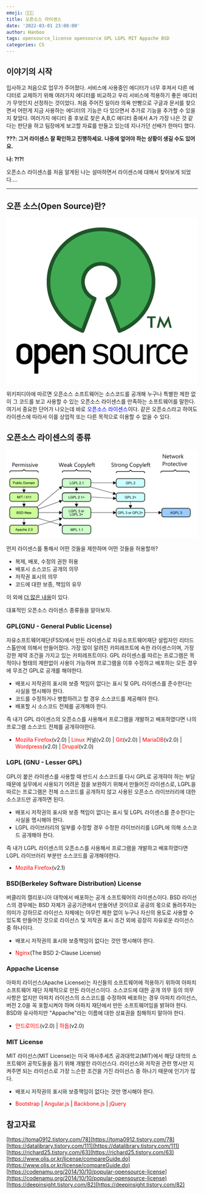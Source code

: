 ```yaml
---
emoji: 🧑🏻‍💻
title: 오픈소스 라이센스
date: '2022-03-01 23:00:00'
author: Hanboo
tags: opensource_license opensource GPL LGPL MIT Appache BSD
categories: CS
---
```


## 이야기의 시작

입사하고 처음으로 업무가 주어졌다. 서비스에 사용중인 에디터가 너무 후져서 다른 에디터로 교체하기 위해 여러가지 에디터를 비교하고 우리 서비스에 적용하기 좋은 에디터가 무엇인지 선정하는 것이었다. 처음 주어진 일이라 의욕 만빵으로 구글과 문서를 찾으면서 어떤게 지금 사용하는 에디터의 기능은 다 있으면서 추가로 기능을 추가할 수 있을지 찾았다. 여러가지 에디터 중 후보로 찾은 A,B,C 에디터 중에서 A가 가장 나은 것 같다는 판단을 하고 팀장에게 보고할 자료를 만들고 있는데 지나가던 선배가 한마디 했다.

**???: 그거 라이센스 잘 확인하고 진행하세요. 나중에 엎어야 하는 상황이 생길 수도 있어요.**

**나: ?!?!**

오픈소스 라이센스를 처음 알게된 나는 설마하면서 라이센스에 대해서 찾아보게 되었다....

---

## 오픈 소스(Open Source)란?

![images-1.png](images-1.png)

위키피디아에 따르면 오픈소스 소프트웨어는 소스코드를 공개해 누구나 특별한 제한 없이 그 코드를 보고 사용할 수 있는 오픈소스 라이센스를 만족하는 소프트웨어를 말한다. 여기서 중요한 단어가 나오는데 바로<span style="color:blue"> 오픈소스 라이센스</span>이다.
같은 오픈소스라고 하여도 라이센스에 따라서 이를 상업적 또는 다른 목적으로 이용할 수 없을 수 있다.

## 오픈소스 라이센스의 종류

![images-2.png](images-2.png)

먼저 라이센스를 통해서 어떤 것들을 제한하며 어떤 것들을 허용할까?

- 복제, 배포, 수정의 권한 허용
- 배포시 소스코드 공개의 의무
- 저작권 표시의 의무
- 코드에 대한 보증, 책임의 유무

이 외에 [더 많은 내용](https://www.olis.or.kr/license/compareGuide.do)이 있다.

대표적인 오픈소스 라이센스 종류들을 알아보자.

### GPL(GNU - General Public License)

자유소프트웨어재단(FSS)에서 만든 라이센스로 자유소프트웨어재단 설립자인 리터드 스톨만에 의해서 만들어졌다. 가장 많이 알려진 카피레프트에 속한 라이센스이며, 가장 강한 제약 조건을 가지고 있는 카피레프트이다. GPL 라이센스를 따르는 프로그램은 목적이나 형태의 제한없이 사용이 가능하며 프로그램을 이후 수정하고 배포하는 모든 경우에 무조건 GPL로 공개를 해야한다.

- 배포시 저작권의 표시와 보증 책임이 없다는 표시 및 GPL 라이센스를 준수한다는 사실을 명시해야 한다.
- 코드를 수정하거나 병합하려고 할 경우 소스코드를 제공해야 한다.
- 배포할 시 소스코드 전체를 공개해야 한다.

즉 내가 GPL 라이센스의 오픈소스를 사용해서 프로그램을 개발하고 배포하였다면 나의 프로그램 소스코드 전체를 공개햐야한다.

- <span style="color:red">Mozilla Firefox</span>(v2.0) | <span style="color:red">Linux</span> 커널(v2.0) | <span style="color:red">Git</span>(v2.0) | <span style="color:red">MariaDB</span>(v2.0) | <span style="color:red">Wordpress</span>(v2.0) | <span style="color:red">Drupal</span>(v2.0)

### LGPL (GNU - Lesser GPL)

GPL이 붙은 라이센스를 사용할 때 반드시 소스코드를 다시 GPL로 공개햐야 하는 부담 때문에 실무에서 사용되기 어려운 점을 보완하기 위해서 만들어진 라이센스로, LGPL을 따르는 프로그램은 전체 소스코드를 공개하지 않고 사용된 오픈소스 라이브러리에 대한 소스코드만 공개하면 된다.

- 배포시 저작권의 표시와 보증 책임이 없다는 표시 및 LGPL 라이센스를 준수한다는 사실을 명시해야 한다.
- LGPL 라이브러리의 일부를 수정할 경우 수정한 라이브러리를 LGPL에 의해 소스코드 공개해야 한다.

즉 내가 LGPL 라이센스의 오픈소스를 사용해서 프로그램을 개발하고 배포하였다면 LGPL 라이브러리 부분만 소스코드를 공개해야한다.

- <span style="color:red">Mozilla Firefox</span>(v2.1)

### BSD(Berkeley Software Distribution) License

버클리의 캘리포니아 대학에서 배포하는 공개 소프트웨어의 라이센스이다. BSD 라이선스의 경우에는 BSD 자체가 공공기관에서 만들어낸 것이므로 공공의 몫으로 돌려주자는 의미가 강하므로 라이선스 자체에는 아무런 제한 없이 누구나 자신의 용도로 사용할 수 있도록 만들어진 것으로 라이선스 및 저작권 표시 조건 외에 굉장히 자유로운 라이선스 중 하나이다.

- 배포시 저작권의 표시와 보증책임이 없다는 것만 명시해야 한다.

- <span style="color:red">Nginx</span>(The BSD 2-Clause License)

### Appache License

아파치 라이선스(Apache License)는 자신들의 소프트웨어에 적용하기 위하여 아파치 소프트웨어 재단 자체적으로 만든 라이선스이다. 소스코드에 대한 공개 의무 등의 의무사항은 없지만 아파치 라이선스의 소스코드를 수정하여 배포하는 경우 아파치 라이선스, 버전 2.0을 꼭 포함시켜야 하며 아파치 재단에서 만든 소프트웨어임을 밝혀야 한다. BSD와 유사하지만 "Appache"라는 이름에 대한 상표권을 침해하지 말아야 한다.

- <span style="color:red">안드로이드</span>(v2.0) | <span style="color:red">하둡</span>(v2.0)

### MIT License

MIT 라이선스(MIT License)는 미국 매사추세츠 공과대학교(MIT)에서 해당 대학의 소프트웨어 공학도들을 돕기 위해 개발한 라이선스다. 라이선스와 저작권 관련 명시만 지켜주면 되는 라이선스로 가장 느슨한 조건을 가진 라이선스 중 하나기 때문에 인기가 많다.

- 배포시 저작권의 표시와 보증책임이 없다는 것만 명시해야 한다.

- <span style="color:red">Bootstrap</span> | <span style="color:red">Angular.js</span> | <span style="color:red">Backbone.js</span> | <span style="color:red">jQuery</span>

## 참고자료

[https://toma0912.tistory.com/78](https://toma0912.tistory.com/78)
[https://datalibrary.tistory.com/111](https://datalibrary.tistory.com/111)
[https://richard25.tistory.com/63](https://richard25.tistory.com/63)
[https://www.olis.or.kr/license/compareGuide.do](https://www.olis.or.kr/license/compareGuide.do)
[https://codenamu.org/2014/10/10/popular-opensource-license](https://codenamu.org/2014/10/10/popular-opensource-license)
[https://deepinsight.tistory.com/82](https://deepinsight.tistory.com/82)

```toc

```
